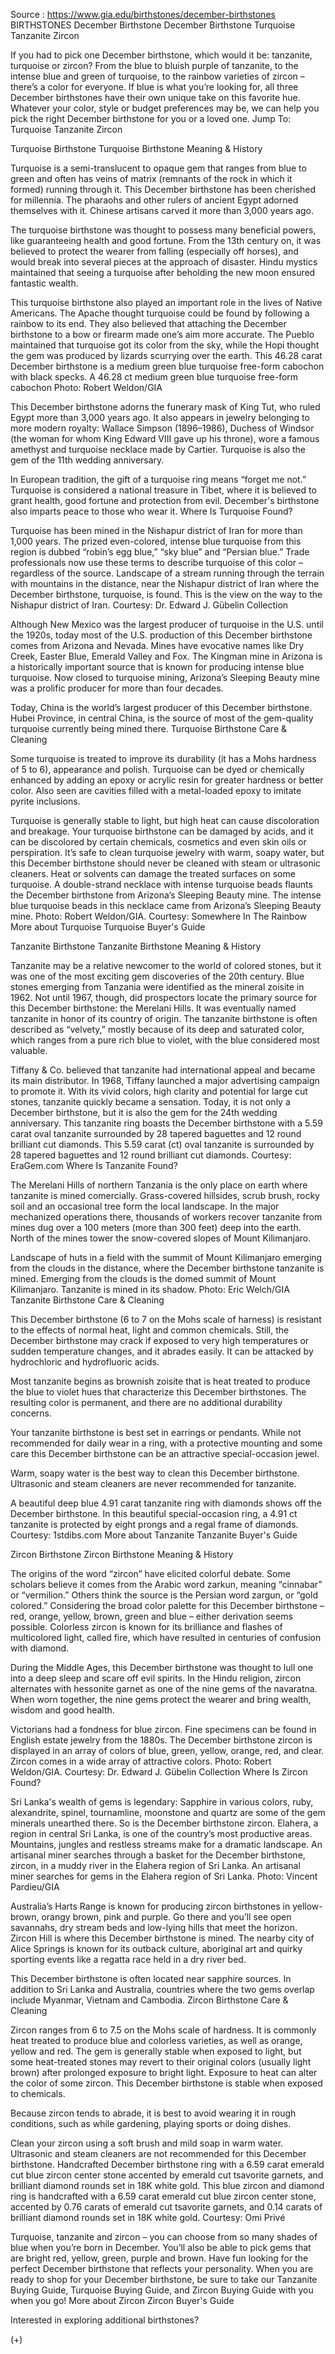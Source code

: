 Source : https://www.gia.edu/birthstones/december-birthstones
BIRTHSTONES
December Birthstone
December Birthstone Turquoise Tanzanite Zircon

If you had to pick one December birthstone, which would it be: tanzanite, turquoise or zircon? From the blue to bluish purple of tanzanite, to the intense blue and green of turquoise, to the rainbow varieties of zircon – there’s a color for everyone. If blue is what you’re looking for, all three December birthstones have their own unique take on this favorite hue. Whatever your color, style or budget preferences may be, we can help you pick the right December birthstone for you or a loved one.
Jump To:
Turquoise Tanzanite Zircon

Turquoise Birthstone
Turquoise Birthstone Meaning & History

Turquoise is a semi-translucent to opaque gem that ranges from blue to green and often has veins of matrix (remnants of the rock in which it formed) running through it. This December birthstone has been cherished for millennia. The pharaohs and other rulers of ancient Egypt adorned themselves with it. Chinese artisans carved it more than 3,000 years ago.

The turquoise birthstone was thought to possess many beneficial powers, like guaranteeing health and good fortune. From the 13th century on, it was believed to protect the wearer from falling (especially off horses), and would break into several pieces at the approach of disaster. Hindu mystics maintained that seeing a turquoise after beholding the new moon ensured fantastic wealth.

This turquoise birthstone also played an important role in the lives of Native Americans. The Apache thought turquoise could be found by following a rainbow to its end. They also believed that attaching the December birthstone to a bow or firearm made one’s aim more accurate. The Pueblo maintained that turquoise got its color from the sky, while the Hopi thought the gem was produced by lizards scurrying over the earth.
This 46.28 carat December birthstone is a medium green blue turquoise free-form cabochon with black specks.
A 46.28 ct medium green blue turquoise free-form cabochon Photo: Robert Weldon/GIA


This December birthstone adorns the funerary mask of King Tut, who ruled Egypt more than 3,000 years ago. It also appears in jewelry belonging to more modern royalty: Wallace Simpson (1896–1986), Duchess of Windsor (the woman for whom King Edward VIII gave up his throne), wore a famous amethyst and turquoise necklace made by Cartier. Turquoise is also the gem of the 11th wedding anniversary.

In European tradition, the gift of a turquoise ring means “forget me not.” Turquoise is considered a national treasure in Tibet, where it is believed to grant health, good fortune and protection from evil. December's birthstone also imparts peace to those who wear it.
Where Is Turquoise Found?

Turquoise has been mined in the Nishapur district of Iran for more than 1,000 years. The prized even-colored, intense blue turquoise from this region is dubbed “robin’s egg blue,” “sky blue” and “Persian blue.” Trade professionals now use these terms to describe turquoise of this color – regardless of the source.
Landscape of a stream running through the terrain with mountains in the distance, near the Nishapur district of Iran where the December birthstone, turquoise, is found.
This is the view on the way to the Nishapur district of Iran. Courtesy: Dr. Edward J. Gübelin Collection


Although New Mexico was the largest producer of turquoise in the U.S. until the 1920s, today most of the U.S. production of this December birthstone comes from Arizona and Nevada. Mines have evocative names like Dry Creek, Easter Blue, Emerald Valley and Fox. The Kingman mine in Arizona is a historically important source that is known for producing intense blue turquoise. Now closed to turquoise mining, Arizona’s Sleeping Beauty mine was a prolific producer for more than four decades.

Today, China is the world’s largest producer of this December birthstone. Hubei Province, in central China, is the source of most of the gem-quality turquoise currently being mined there.
Turquoise Birthstone Care & Cleaning

Some turquoise is treated to improve its durability (it has a Mohs hardness of 5 to 6), appearance and polish. Turquoise can be dyed or chemically enhanced by adding an epoxy or acrylic resin for greater hardness or better color. Also seen are cavities filled with a metal-loaded epoxy to imitate pyrite inclusions.

Turquoise is generally stable to light, but high heat can cause discoloration and breakage. Your turquoise birthstone can be damaged by acids, and it can be discolored by certain chemicals, cosmetics and even skin oils or perspiration. It’s safe to clean turquoise jewelry with warm, soapy water, but this December birthstone should never be cleaned with steam or ultrasonic cleaners. Heat or solvents can damage the treated surfaces on some turquoise.
A double-strand necklace with intense turquoise beads flaunts the December birthstone from Arizona’s Sleeping Beauty mine.
The intense blue turquoise beads in this necklace came from Arizona’s Sleeping Beauty mine. Photo: Robert Weldon/GIA. Courtesy: Somewhere In The Rainbow
More about Turquoise Turquoise Buyer's Guide

Tanzanite Birthstone
Tanzanite Birthstone Meaning & History

Tanzanite may be a relative newcomer to the world of colored stones, but it was one of the most exciting gem discoveries of the 20th century. Blue stones emerging from Tanzania were identified as the mineral zoisite in 1962. Not until 1967, though, did prospectors locate the primary source for this December birthstone: the Merelani Hills. It was eventually named tanzanite in honor of its country of origin. The tanzanite birthstone is often described as “velvety,” mostly because of its deep and saturated color, which ranges from a pure rich blue to violet, with the blue considered most valuable.

Tiffany & Co. believed that tanzanite had international appeal and became its main distributor. In 1968, Tiffany launched a major advertising campaign to promote it. With its vivid colors, high clarity and potential for large cut stones, tanzanite quickly became a sensation. Today, it is not only a December birthstone, but it is also the gem for the 24th wedding anniversary.
This tanzanite ring boasts the December birthstone with a 5.59 carat oval tanzanite surrounded by 28 tapered baguettes and 12 round brilliant cut diamonds.
This 5.59 carat (ct) oval tanzanite is surrounded by 28 tapered baguettes and 12 round brilliant cut diamonds. Courtesy: EraGem.com
Where Is Tanzanite Found?

The Merelani Hills of northern Tanzania is the only place on earth where tanzanite is mined comercially. Grass-covered hillsides, scrub brush, rocky soil and an occasional tree form the local landscape. In the major mechanized operations there, thousands of workers recover tanzanite from mines dug over a 100 meters (more than 300 feet) deep into the earth. North of the mines tower the snow-covered slopes of Mount Kilimanjaro.

Landscape of huts in a field with the summit of Mount Kilimanjaro emerging from the clouds in the distance, where the December birthstone tanzanite is mined.
Emerging from the clouds is the domed summit of Mount Kilimanjaro. Tanzanite is mined in its shadow. Photo: Eric Welch/GIA
Tanzanite Birthstone Care & Cleaning

This December birthstone (6 to 7 on the Mohs scale of harness) is resistant to the effects of normal heat, light and common chemicals. Still, the December birthstone may crack if exposed to very high temperatures or sudden temperature changes, and it abrades easily. It can be attacked by hydrochloric and hydrofluoric acids.

Most tanzanite begins as brownish zoisite that is heat treated to produce the blue to violet hues that characterize this December birthstones. The resulting color is permanent, and there are no additional durability concerns.

Your tanzanite birthstone is best set in earrings or pendants. While not recommended for daily wear in a ring, with a protective mounting and some care this December birthstone can be an attractive special-occasion jewel.

Warm, soapy water is the best way to clean this December birthstone. Ultrasonic and steam cleaners are never recommended for tanzanite.

A beautiful deep blue 4.91 carat tanzanite ring with diamonds shows off the December birthstone.
In this beautiful special-occasion ring, a 4.91 ct tanzanite is protected by eight prongs and a regal frame of diamonds. Courtesy: 1stdibs.com
More about Tanzanite Tanzanite Buyer's Guide

Zircon Birthstone
Zircon Birthstone Meaning & History

The origins of the word “zircon” have elicited colorful debate. Some scholars believe it comes from the Arabic word zarkun, meaning “cinnabar” or “vermilion.” Others think the source is the Persian word zargun, or “gold colored.” Considering the broad color palette for this December birthstone – red, orange, yellow, brown, green and blue – either derivation seems possible. Colorless zircon is known for its brilliance and flashes of multicolored light, called fire, which have resulted in centuries of confusion with diamond.

During the Middle Ages, this December birthstone was thought to lull one into a deep sleep and scare off evil spirits. In the Hindu religion, zircon alternates with hessonite garnet as one of the nine gems of the navaratna. When worn together, the nine gems protect the wearer and bring wealth, wisdom and good health.

Victorians had a fondness for blue zircon. Fine specimens can be found in English estate jewelry from the 1880s.
The December birthstone zircon is displayed in an array of colors of blue, green, yellow, orange, red, and clear.
Zircon comes in a wide array of attractive colors. Photo: Robert Weldon/GIA. Courtesy: Dr. Edward J. Gübelin Collection
Where Is Zircon Found?

Sri Lanka's wealth of gems is legendary: Sapphire in various colors, ruby, alexandrite, spinel, tournamline, moonstone and quartz are some of the gem minerals unearthed there. So is the December birthstone zircon. Elahera, a region in central Sri Lanka, is one of the country’s most productive areas. Mountains, jungles and restless streams make for a dramatic landscape.
An artisanal miner searches through a basket for the December birthstone, zircon, in a muddy river in the Elahera region of Sri Lanka.
An artisanal miner searches for gems in the Elahera region of Sri Lanka. Photo: Vincent Pardieu/GIA


Australia’s Harts Range is known for producing zircon birthstones in yellow-brown, orangy brown, pink and purple. Go there and you’ll see open savannahs, dry stream beds and low-lying hills that meet the horizon. Zircon Hill is where this December birthstone is mined. The nearby city of Alice Springs is known for its outback culture, aboriginal art and quirky sporting events like a regatta race held in a dry river bed.

This December birthstone is often located near sapphire sources. In addition to Sri Lanka and Australia, countries where the two gems overlap include Myanmar, Vietnam and Cambodia.
Zircon Birthstone Care & Cleaning

Zircon ranges from 6 to 7.5 on the Mohs scale of hardness. It is commonly heat treated to produce blue and colorless varieties, as well as orange, yellow and red. The gem is generally stable when exposed to light, but some heat-treated stones may revert to their original colors (usually light brown) after prolonged exposure to bright light. Exposure to heat can alter the color of some zircon. This December birthstone is stable when exposed to chemicals.

Because zircon tends to abrade, it is best to avoid wearing it in rough conditions, such as while gardening, playing sports or doing dishes.

Clean your zircon using a soft brush and mild soap in warm water. Ultrasonic and steam cleaners are not recommended for this December birthstone.
Handcrafted December birthstone ring with a 6.59 carat emerald cut blue zircon center stone accented by emerald cut tsavorite garnets, and brilliant diamond rounds set in 18K white gold.
This blue zircon and diamond ring is handcrafted with a 6.59 carat emerald cut blue zircon center stone, accented by 0.76 carats of emerald cut tsavorite garnets, and 0.14 carats of brilliant diamond rounds set in 18K white gold. Courtesy: Omi Privé


Turquoise, tanzanite and zircon – you can choose from so many shades of blue when you’re born in December. You’ll also be able to pick gems that are bright red, yellow, green, purple and brown. Have fun looking for the perfect December birthstone that reflects your personality. When you are ready to shop for your December birthstone, be sure to take our Tanzanite Buying Guide, Turquoise Buying Guide, and Zircon Buying Guide with you when you go!
More about Zircon Zircon Buyer's Guide

Interested in exploring additional birthstones?

(+)
